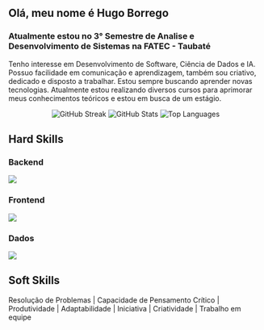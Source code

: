 ## Olá, meu nome é Hugo Borrego
### Atualmente estou no 3° Semestre de Analise e Desenvolvimento de Sistemas na FATEC - Taubaté

Tenho interesse em Desenvolvimento de Software, Ciência de Dados e IA. Possuo facilidade em comunicação e aprendizagem, também sou criativo, dedicado e disposto 
a trabalhar. Estou sempre buscando aprender novas tecnologias. Atualmente estou realizando diversos cursos para aprimorar meus conhecimentos teóricos e estou em busca de um estágio.

<div align="center">
  <img src="https://streak-stats.demolab.com?user=HugoBorrego&theme=dark&border_radius=10&count_private=true" alt="GitHub Streak" />
  <img src="https://github-readme-stats.vercel.app/api?username=HugoBorrego&show_icons=true&theme=dark&border_radius=10&count_private=true" alt="GitHub Stats" />
  <img src="https://github-readme-stats.vercel.app/api/top-langs?username=HugoBorrego&layout=compact&theme=dark&border_radius=10&langs_count=8" alt="Top Languages" />
</div>

## Hard Skills
### Backend
<div>
  <img src="https://skillicons.dev/icons?i=py,java,spring,cs,dotnet,javascript,nodejs,git" /><br>
</div>

### Frontend
<div>
  <img src="https://skillicons.dev/icons?i=html,css,react,vite,figma" />
</div>

### Dados
<div>
  <img src="https://skillicons.dev/icons?i=mysql,postgresql" /><br>
</div>

## Soft Skills
Resolução de Problemas | Capacidade de Pensamento Crítico | Produtividade | Adaptabilidade | Iniciativa | Criatividade | Trabalho em equipe
